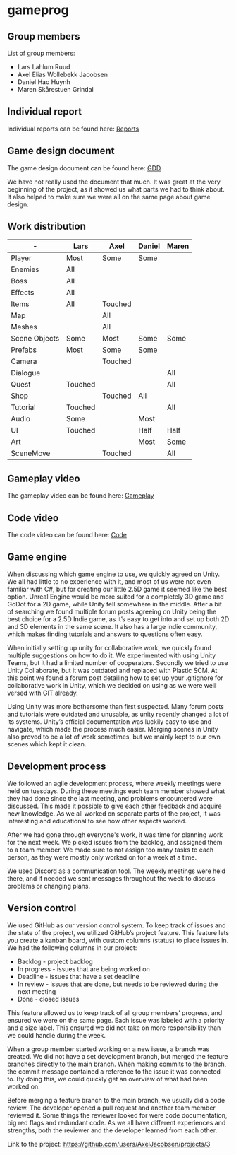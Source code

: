# gameprog
## Group members
List of group members:
- Lars Lahlum Ruud
- Axel Elias Wollebekk Jacobsen
- Daniel Hao Huynh
- Maren Skårestuen Grindal

## Individual report
Individual reports can be found here: [Reports](./Reports/)

## Game design document
The game design document can be found here: [GDD](./game_design_document.pdf) 

We have not really used the document that much. It was great at the very beginning of the project, as it showed us what parts we had to think about. It also helped to make sure we were all on the same page about game design.

## Work distribution
|-        |Lars   |Axel   |Daniel |Maren|
|---------|-------|-------|-------|-----|
|Player   |Most   |Some   |Some   |     |
|Enemies  |All    |       |       |     |
|Boss     |All    |       |       |     |
|Effects  |All    |       |       |     |
|Items    |All    |Touched|       |     |
|Map      |       |All    |       |     |
|Meshes   |       |All    |       |     |
|Scene Objects|Some|Most  |Some   |Some |
|Prefabs  |Most   |Some   |Some   |     |
|Camera   |       |Touched|       |     |
|Dialogue |       |       |       |All  |
|Quest    |Touched|       |       |All  |
|Shop     |       |Touched|All    |     |
|Tutorial |Touched|       |       |All  |
|Audio    |Some   |       |Most   |     |
|UI       |Touched|       |Half   |Half |
|Art      |       |       |Most   |Some |
|SceneMove|       |Touched|       |All  |

## Gameplay video
The gameplay video can be found here: [Gameplay]()

## Code video
The code video can be found here: [Code]()

## Game engine
When discussing which game engine to use, we quickly agreed on Unity. We all had little to no experience with it, and most of us were not even familiar with C#, but for creating our little 2.5D game it seemed like the best option. Unreal Engine would be more suited for a completely 3D game and GoDot for a 2D game, while Unity fell somewhere in the middle. After a bit of searching we found multiple forum posts agreeing on Unity being the best choice for a 2.5D Indie game, as it’s easy to get into and set up both 2D and 3D elements in the same scene. It also has a large indie community, which makes finding tutorials and answers to questions often easy.

When initially setting up unity for collaborative work, we quickly found multiple suggestions on how to do it. We experimented with using Unity Teams, but it had a limited number of cooperators. Secondly we tried to use Unity Collaborate, but it was outdated and replaced with Plastic SCM. At this point we found a forum post detailing how to set up your .gitignore for collaborative work in Unity, which we decided on using as we were well versed with GIT already.

Using Unity was more bothersome than first suspected. Many forum posts and tutorials were outdated and unusable, as unity recently changed a lot of its systems. Unity’s official documentation was luckily easy to use and navigate, which made the process much easier. Merging scenes in Unity also proved to be a lot of work sometimes, but we mainly kept to our own scenes which kept it clean.

## Development process
We followed an agile development process, where weekly meetings were held on tuesdays. During these meetings each team member showed what they had done since the last meeting, and problems encountered were discussed. This made it possible to give each other feedback and acquire new knowledge. As we all worked on separate parts of the project, it was interesting and educational to see how other aspects worked.

After we had gone through everyone's work, it was time for planning work for the next week. We picked issues from the backlog, and assigned them to a team member. We made sure to not assign too many tasks to each person, as they were mostly only worked on for a week at a time.

We used Discord as a communication tool. The weekly meetings were held there, and if needed we sent messages throughout the week to discuss problems or changing plans.

## Version control
We used GitHub as our version control system. To keep track of issues and the state of the project, we utilized GitHub’s project feature. This feature lets you create a kanban board, with custom columns (status) to place issues in. We had the following columns in our project:
- Backlog - project backlog 
- In progress - issues that are being worked on 
- Deadline - issues that have a set deadline 
- In review - issues that are done, but needs to be reviewed during the next meeting 
- Done - closed issues 

This feature allowed us to keep track of all group members’ progress, and ensured we were on the same page. Each issue was labeled with a priority and a size label. This ensured we did not take on more responsibility than we could handle during the week. 

When a group member started working on a new issue, a branch was created. We did not have a set development branch, but merged the feature branches directly to the main branch. When making commits to the branch, the commit message contained a reference to the issue it was connected to. By doing this, we could quickly get an overview of what had been worked on. 

Before merging a feature branch to the main branch, we usually did a code review. The developer opened a pull request and another team member reviewed it. Some things the reviewer looked for were code documentation, big red flags and redundant code. As we all have different experiences and strengths, both the reviewer and the developer learned from each other.

Link to the project: https://github.com/users/AxelJacobsen/projects/3
